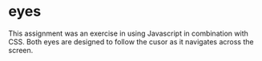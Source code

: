 # eyes
This assignment was an exercise in using Javascript in combination with CSS. Both eyes are designed to follow the cusor as it navigates across the screen.

